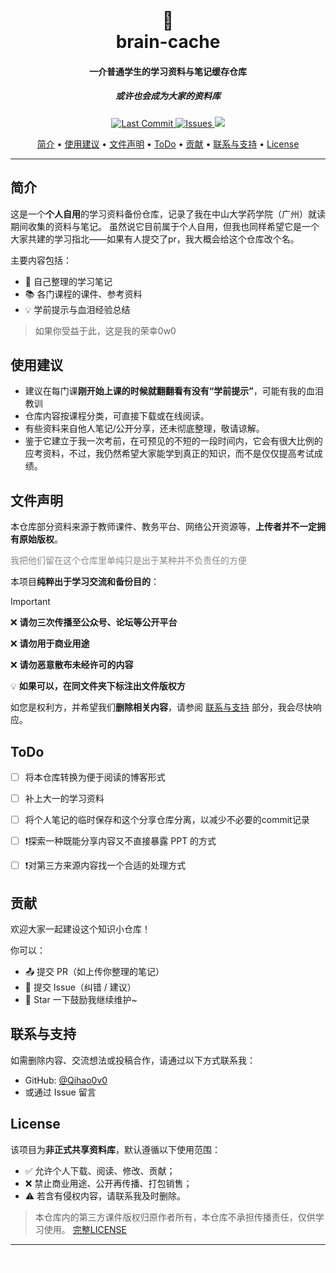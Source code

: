 <h1 align="center">
  <br>
  <a width="100">🧠</a>
  <br>
  brain-cache
</h1>

<h4 align="center">一介普通学生的学习资料与笔记缓存仓库</h4>
<h5 align="center">或许也会成为大家的资料库</h5>

<p align="center">
  <a href="https://github.com/Qihao0v0/brain-cache/commits/main">
    <img src="https://img.shields.io/github/last-commit/Qihao0v0/brain-cache.svg?style=flat-square&logo=github&logoColor=white" alt="Last Commit">
  </a>
  <a href="https://github.com/Qihao0v0/brain-cache/issues">
    <img src="https://img.shields.io/github/issues-raw/Qihao0v0/brain-cache.svg?style=flat-square&logo=github&logoColor=white" alt="Issues">
  </a>
  <a href="https://github.com/Qihao0v0/brain-cache/issues">
    <img src="https://img.shields.io/badge/Language-Markdown-blue">
  </a>
</p>

<p align="center">
  <a href="#简介">简介</a> •
  <a href="#使用建议">使用建议</a> •
  <a href="#文件声明">文件声明</a> •
  <a href="#todo">ToDo</a> •
  <a href="#贡献">贡献</a> •
  <a href="#联系与支持">联系与支持</a> •
  <a href="#license">License</a>
</p>

---

## 简介

这是一个**个人自用**的学习资料备份仓库，记录了我在中山大学药学院（广州）就读期间收集的资料与笔记。
虽然说它目前属于个人自用，但我也同样希望它是一个大家共建的学习指北——如果有人提交了pr，我大概会给这个仓库改个名。

主要内容包括：

- 📝 自己整理的学习笔记
- 📚 各门课程的课件、参考资料
- 💡 学前提示与血泪经验总结

> 如果你受益于此，这是我的荣幸0w0



## 使用建议

- 建议在每门课**刚开始上课的时候就翻翻看有没有“学前提示”**，可能有我的血泪教训
- 仓库内容按课程分类，可直接下载或在线阅读。
- 有些资料来自他人笔记/公开分享，还未彻底整理，敬请谅解。
- 鉴于它建立于我一次考前，在可预见的不短的一段时间内，它会有很大比例的应考资料，不过，我仍然希望大家能学到真正的知识，而不是仅仅提高考试成绩。



## 文件声明

本仓库部分资料来源于教师课件、教务平台、网络公开资源等，**上传者并不一定拥有原始版权**。
<p>
<font color=#888>我把他们留在这个仓库里单纯只是出于某种并不负责任的方便</font>
</p>

本项目**纯粹出于学习交流和备份目的**：
> [!IMPORTANT] 
>
> ❌ **请勿三次传播至公众号、论坛等公开平台**
>
> ❌ **请勿用于商业用途**
>
> ❌ **请勿恶意散布未经许可的内容**
>
> 💡 **如果可以，在同文件夹下标注出文件版权方**

如您是权利方，并希望我们**删除相关内容**，请参阅 [联系与支持](#联系与支持) 部分，我会尽快响应。



## ToDo

- [ ] 将本仓库转换为便于阅读的博客形式
- [ ] 补上大一的学习资料
- [ ] 将个人笔记的临时保存和这个分享仓库分离，以减少不必要的commit记录
- [ ] ❗探索一种既能分享内容又不直接暴露 PPT 的方式
- [ ] ❗对第三方来源内容找一个合适的处理方式



## 贡献

欢迎大家一起建设这个知识小仓库！

你可以：

- 📤 提交 PR（如上传你整理的笔记）
- 🐞 提交 Issue（纠错 / 建议）
- 🌟 Star 一下鼓励我继续维护~



## 联系与支持

如需删除内容、交流想法或投稿合作，请通过以下方式联系我：

- GitHub: [@Qihao0v0](https://github.com/Qihao0v0)
- 或通过 Issue 留言



## License

该项目为**非正式共享资料库**，默认遵循以下使用范围：

- ✅ 允许个人下载、阅读、修改、贡献；
- ❌ 禁止商业用途、公开再传播、打包销售；
- ⚠️ 若含有侵权内容，请联系我及时删除。

> 本仓库内的第三方课件版权归原作者所有，本仓库不承担传播责任，仅供学习使用。
> [完整LICENSE](./licence.md)

---

<p>
<font color=#FEFEFE>若我竟真能帮到谁，这将是我的荣幸</font>
</p>
